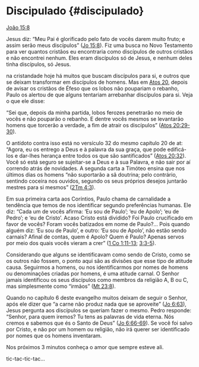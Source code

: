 # Discipulado {#discipulado}

[João 15:8](http://bibliaonline.com.br/acf/jo/15/8)

Jesus diz: “Meu Pai é glorificado pelo fato de vocês darem muito fruto; e assim serão meus discípulos” ([Jo 15:8](http://bibliaonline.com.br/acf/jo/15/8)). Fiz uma busca no Novo Testamento para ver quantos cristãos eu encontraria como discípulos de outros cristãos e não encontrei nenhum. Eles eram discípulos só de Jesus, e nenhum deles tinha discípulos, só Jesus.

na cristandade hoje há muitos que buscam discípulos para si, e outros que se deixam transformar em discípulos de homens. Mas em [Atos 20](http://bibliaonline.com.br/acf/atos/20), depois de avisar os cristãos de Éfeso que os lobos não poupariam o rebanho, Paulo os alertou de que alguns tentariam arrebanhar discípulos para si. Veja o que ele disse:

“Sei que, depois da minha partida, lobos ferozes penetrarão no meio de vocês e não pouparão o rebanho. E dentre vocês mesmos se levantarão homens que torcerão a verdade, a fim de atrair os discípulos” ([Atos 20:29-30](http://bibliaonline.com.br/acf/atos/20/29-30)).

O antídoto contra isso está no versículo 32 do mesmo capítulo 20 de at: “Agora, eu os entrego a Deus e à palavra da sua graça, que pode edificá-los e dar-lhes herança entre todos os que são santificados” ([Atos 20:32](http://bibliaonline.com.br/acf/atos/20/32)). Você só está seguro se sujeitar-se a Deus e à sua Palavra, e não sair por aí correndo atrás de novidades. A segunda carta a Timóteo ensina que nos últimos dias os homens “não suportarão a sã doutrina; pelo contrário, sentindo coceira nos ouvidos, segundo os seus próprios desejos juntarão mestres para si mesmos” ([2Tm 4:3](http://bibliaonline.com.br/acf/2tm/4/3)).

Em sua primeira carta aos Coríntios, Paulo chama de carnalidade a tendência que temos de nos identificar segundo preferências humanas. Ele diz: “Cada um de vocês afirma: ‘Eu sou de Paulo’; ‘eu de Apolo’; ‘eu de Pedro’; e ‘eu de Cristo’. Acaso Cristo está dividido? Foi Paulo crucificado em favor de vocês? Foram vocês batizados em nome de Paulo?... Pois quando alguém diz: ‘Eu sou de Paulo’, e outro: ‘Eu sou de Apolo’, não estão sendo carnais? Afinal de contas, quem é Apolo? Quem é Paulo? Apenas servos por meio dos quais vocês vieram a crer” ([1 Co 1:11-13](http://bibliaonline.com.br/acf/1co/1/11-13); [3:3-5](http://bibliaonline.com.br/acf/1co/3/3-5)).

Considerando que alguns se identificavam como sendo de Cristo, como se os outros não fossem, o ponto aqui são as divisões que esse tipo de atitude causa. Seguirmos a homens, ou nos identificarmos por nomes de homens ou denominações criadas por homens, é uma atitude carnal. O Senhor jamais identificou os seus discípulos como membros da religião A, B ou C, mas simplesmente como “irmãos” ([Mt 23:8](http://bibliaonline.com.br/acf/mt/23/8)).

Quando no capítulo 6 deste evangelho muitos deixam de seguir o Senhor, após ele dizer que “a carne não produz nada que se aproveite” ([Jo 6:63](http://bibliaonline.com.br/acf/jo/6/63)), Jesus pergunta aos discípulos se queriam fazer o mesmo. Pedro responde: “Senhor, para quem iremos? Tu tens as palavras de vida eterna. Nós cremos e sabemos que és o Santo de Deus” ([Jo 6:66-69](http://bibliaonline.com.br/acf/jo/6/66-69)). Se você foi salvo por Cristo, e não por um homem ou religião, não irá querer ser identificado por nomes que os homens inventaram.

Nos próximos 3 minutos conheça o amor que sempre esteve ali.

tic-tac-tic-tac...